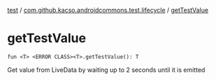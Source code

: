 [test](../index.md) / [com.github.kacso.androidcommons.test.lifecycle](index.md) / [getTestValue](.)

# getTestValue

`fun <T> <ERROR CLASS><T>.getTestValue(): T`

Get value from LiveData by waiting up to 2 seconds until it is emitted

